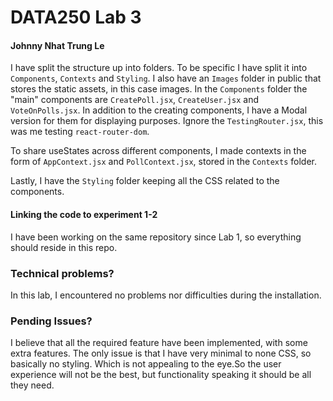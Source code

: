 #  **DATA250 Lab 3**
####  **Johnny Nhat Trung Le**
I have split the structure up into folders. To be specific I have split it into `Components`, `Contexts` and `Styling`. 
I also have an `Images` folder in public that stores the static assets, in this case images.
In the `Components` folder the "main" components are `CreatePoll.jsx`, `CreateUser.jsx` and `VoteOnPolls.jsx`.
In addition to the creating components, I have a Modal version for them for displaying purposes.
Ignore the `TestingRouter.jsx`, this was me testing `react-router-dom`.  

To share useStates across different components, I made contexts in the form of `AppContext.jsx` and `PollContext.jsx`, stored in the `Contexts` folder.

Lastly, I have the `Styling` folder keeping all the CSS related to the components.


#### Linking the code to experiment 1-2
I have been working on the same repository since Lab 1, so everything should reside in this repo.


### Technical problems?
In this lab, I encountered no problems nor difficulties during the installation.

### Pending Issues?
I believe that all the required feature have been implemented, with some extra features. 
The only issue is that I have very minimal to none CSS, so basically no styling. 
Which is not appealing to the eye.So the user experience will not be the best, 
but functionality speaking it should be all they need. 
